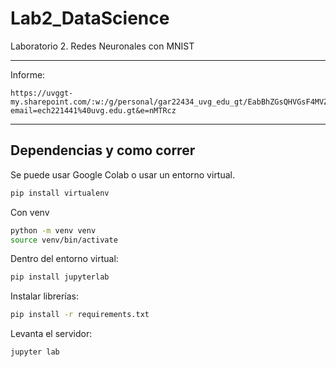 # Lab2_DataScience
Laboratorio 2. Redes Neuronales con MNIST

---

Informe:

```
https://uvggt-my.sharepoint.com/:w:/g/personal/gar22434_uvg_edu_gt/EabBhZGsQHVGsF4MVZnJUwMBeROfAZOmb_WgsEqkuQsavA?email=ech221441%40uvg.edu.gt&e=nMTRcz
```

---

## Dependencias y como correr

Se puede usar Google Colab o usar un entorno virtual.

```bash
pip install virtualenv
```

Con venv

```bash
python -m venv venv
source venv/bin/activate
```

Dentro del entorno virtual:

```bash
pip install jupyterlab
```

Instalar librerías:
```bash
pip install -r requirements.txt
```

Levanta el servidor:

```bash
jupyter lab
```